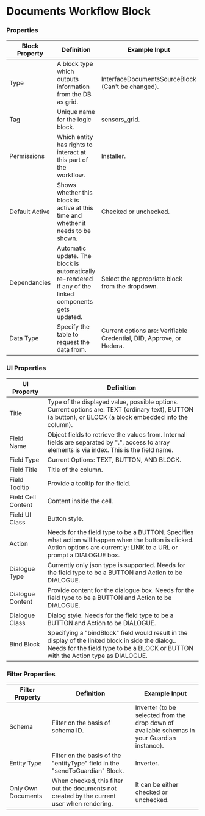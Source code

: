 # Documents Workflow Block

### Properties

| Block Property | Definition                                                                                             | Example Input                                                        |
| -------------- | ------------------------------------------------------------------------------------------------------ | -------------------------------------------------------------------- |
| Type           | A block type which outputs information from the DB as grid.                                            | InterfaceDocumentsSourceBlock (Can't be changed).                    |
| Tag            | Unique name for the logic block.                                                                       | sensors\_grid.                                                       |
| Permissions    | Which entity has rights to interact at this part of the workflow.                                      | Installer.                                                           |
| Default Active | Shows whether this block is active at this time and whether it needs to be shown.                      | Checked or unchecked.                                                |
| Dependancies   | Automatic update. The block is automatically re-rendered if any of the linked components gets updated. | Select the appropriate block from the dropdown.                      |
| Data Type      | Specify the table to request the data from.                                                            | Current options are: Verifiable Credential, DID, Approve, or Hedera. |

### UI Properties

| UI Property        | Definition                                                                                                                                                                             |
| ------------------ | -------------------------------------------------------------------------------------------------------------------------------------------------------------------------------------- |
| Title              | Type of the displayed value, possible options. Current options are: TEXT (ordinary text), BUTTON (a button), or BLOCK (a block embedded into the column).                              |
| Field Name         | Object fields to retrieve the values from. Internal fields are separated by ".", access to array elements is via index. This is the field name.                                        |
| Field Type         | Current Options: TEXT, BUTTON, AND BLOCK.                                                                                                                                              |
| Field Title        | Title of the column.                                                                                                                                                                   |
| Field Tooltip      | Provide a tooltip for the field.                                                                                                                                                       |
| Field Cell Content | Content inside the cell.                                                                                                                                                               |
| Field UI Class     | Button style.                                                                                                                                                                          |
| Action             | Needs for the field type to be a BUTTON. Specifies what action will happen when the button is clicked. Action options are currently: LINK to a URL or prompt a DIALOGUE box.           |
| Dialogue Type      | Currently only json type is supported. Needs for the field type to be a BUTTON and Action to be DIALOGUE.                                                                              |
| Dialogue Content   | Provide content for the dialogue box. Needs for the field type to be a BUTTON and Action to be DIALOGUE.                                                                               |
| Dialogue Class     | Dialog style. Needs for the field type to be a BUTTON and Action to be DIALOGUE.                                                                                                       |
| Bind Block         | Specifying a "bindBlock" field would result in the display of the linked block in side the dialog.. Needs for the field type to be a BLOCK or BUTTON with the Action type as DIALOGUE. |

### Filter Properties

| Filter Property    | Definition                                                                                  | Example Input                                                                                |
| ------------------ | ------------------------------------------------------------------------------------------- | -------------------------------------------------------------------------------------------- |
| Schema             | Filter on the basis of schema ID.                                                           | Inverter (to be selected from the drop down of available schemas in your Guardian instance). |
| Entity Type        | Filter on the basis of the "entityType" field in the "sendToGuardian" Block.                | Inverter.                                                                                    |
| Only Own Documents | When checked, this filter out the documents not created by the current user when rendering. | It can be either checked or unchecked.                                                       |
